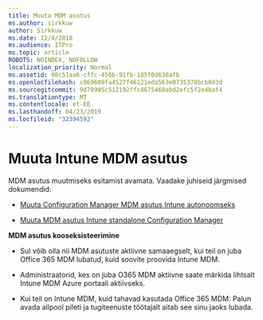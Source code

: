 ```yaml
---
title: Muuta MDM asutus
ms.author: sirkkuw
author: Sirkkuw
ms.date: 12/4/2018
ms.audience: ITPro
ms.topic: article
ROBOTS: NOINDEX, NOFOLLOW
localization_priority: Normal
ms.assetid: 08c51aa6-cffc-456b-91fb-185f0d636afb
ms.openlocfilehash: c869609fa4527f46121eda563e0735378bcb0d3d
ms.sourcegitcommit: 9d78905c512192ffc4675468abd2efc5f2e4baf4
ms.translationtype: MT
ms.contentlocale: et-EE
ms.lasthandoff: 04/23/2019
ms.locfileid: "32394592"
---
```

# <a name="change-intune-mdm-authority"></a>Muuta Intune MDM asutus

MDM asutus muutmiseks esitamist avamata. Vaadake juhiseid järgmised dokumendid:
  
- [Muuta Configuration Manager MDM asutus Intune autonoomseks](https://docs.microsoft.com/sccm/mdm/deploy-use/migrate-change-mdm-authority)
    
- [Muuta MDM asutus Intune standalone Configuration Manager](https://docs.microsoft.com/sccm/mdm/deploy-use/change-mdm-authority)
    
 **MDM asutus kooseksisteerimine**
  
- Sul võib olla nii MDM asutuste aktiivne samaaegselt, kui teil on juba Office 365 MDM lubatud, kuid soovite proovida Intune MDM.
    
- Administraatorid, kes on juba O365 MDM aktiivne saate märkida lihtsalt Intune MDM Azure portaali aktiivseks.
    
- Kui teil on Intune MDM, kuid tahavad kasutada Office 365 MDM: Palun avada allpool pileti ja tugiteenuste töötajalt aitab see sinu jaoks lubada.
    

